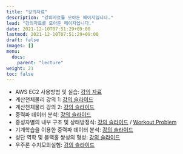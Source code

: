 ```yaml
---
title: "강의자료"
description: "강의자료를 모아둔 페이지입니다."
lead: "강의자료를 모아둔 페이지입니다."
date: 2021-12-10T07:51:29+09:00
lastmod: 2021-12-10T07:51:29+09:00
draft: false
images: []
menu: 
  docs:
    parent: "lecture"
weight: 21
toc: false
---
```


* AWS EC2 사용방법 및 실습: [강의 자료](../../competition/ec2)
* 계산천체물리 강의 1: [강의 슬라이드](materials/gwda-problem-ymkim.pdf)
* 계산천체물리 강의 2: [강의 슬라이드](materials/cca-problem.pdf)
* 중력파 데이터 분석: [강의 슬라이드](../../lecture/materials/gw_pe_2022NR_Winter_School_v2.pdf)
* 중성자별의 내부 구조 및 상태방정식: [강의 슬라이드](../../lecture/materials/NRGW-School.pdf) / [Workout Problem](/docs/lecture/materials/NPS_CHLee_Workout.pdf)
* 기계학습을 이용한 중력파 데이터 분석: [강의 슬라이드](../../lecture/materials/MLinGWs_kkim.pdf)
* 성단 역학 및 블랙홀 쌍성의 형성: [강의 슬라이드](../../lecture/materials/2022_nrgw_winter_school.pdf)
* 우주론 수치모의실험: [강의 슬라이드](../../lecture/materials/Lecture_Cosmology_KYH.pdf)

